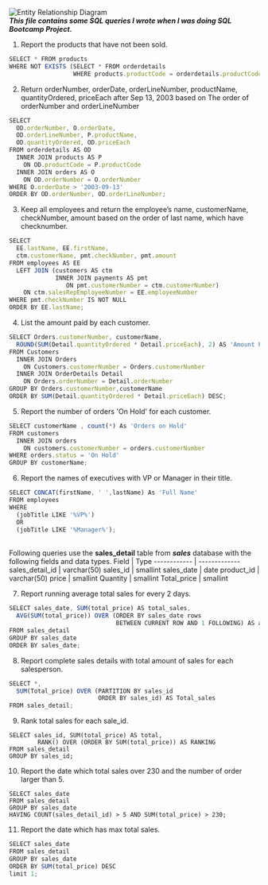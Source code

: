 ![Entity Relationship Diagram](https://github.com/yingraym813/Coffee_Shop-Project/blob/main/ERD.jpeg?raw=true)\
**_This file contains some SQL queries I wrote when I was doing SQL Bootcamp Project._**
1. Report the products that have not been sold.
```javascript
SELECT * FROM products
WHERE NOT EXISTS (SELECT * FROM orderdetails
                  WHERE products.productCode = orderdetails.productCode );

```
2. Return orderNumber, orderDate, orderLineNumber, productName, quantityOrdered, priceEach after Sep 13, 2003 based on The order of orderNumber and orderLineNumber
```javascript
SELECT 
  OD.orderNumber, O.orderDate,
  OD.orderLineNumber, P.productName,
  OD.quantityOrdered, OD.priceEach
FROM orderdetails AS OD
  INNER JOIN products AS P 
    ON OD.productCode = P.productCode
  INNER JOIN orders AS O 
    ON OD.orderNumber = O.orderNumber
WHERE O.orderDate > '2003-09-13'
ORDER BY OD.orderNumber, OD.orderLineNumber;
```
3. Keep all employees and return the employee’s name, customerName, checkNumber, amount based on the order of last name, which have checknumber.
```javascript
SELECT 
  EE.lastName, EE.firstName,
  ctm.customerName, pmt.checkNumber, pmt.amount
FROM employees AS EE 
  LEFT JOIN (customers AS ctm
             INNER JOIN payments AS pmt 
                ON pmt.customerNumber = ctm.customerNumber)
    ON ctm.salesRepEmployeeNumber = EE.employeeNumber
WHERE pmt.checkNumber IS NOT NULL
ORDER BY EE.lastName;
```

4.	List the amount paid by each customer.
```javascript
SELECT Orders.customerNumber, customerName, 
  ROUND(SUM(Detail.quantityOrdered * Detail.priceEach), 2) AS 'Amount Paid'
FROM Customers
  INNER JOIN Orders
    ON Customers.customerNumber = Orders.customerNumber
  INNER JOIN OrderDetails Detail
    ON Orders.orderNumber = Detail.orderNumber
GROUP BY Orders.customerNumber,customerName
ORDER BY SUM(Detail.quantityOrdered * Detail.priceEach) DESC;
```
5. Report the number of orders 'On Hold' for each customer.
```javascript
SELECT customerName , count(*) As 'Orders on Hold'
FROM customers
  INNER JOIN orders
    ON customers.customerNumber = orders.customerNumber
WHERE orders.status = 'On Hold'
GROUP BY customerName;
```

6. Report the names of executives with VP or Manager in their title.
```javascript
SELECT CONCAT(firstName, ' ',lastName) As 'Full Name'
FROM employees
WHERE 
  (jobTitle LIKE '%VP%') 
  OR 
  (jobTitle LIKE '%Manager%');
```

\
Following queries use the **sales_detail** table from _**sales**_ database with the following fields and data types.
Field | Type 
------------ | -------------
sales_detail_id | varchar(50)
sales_id | smallint
sales_date | date
product_id | varchar(50)
price | smallint
Quantity | smallint
Total_price | smallint

7. Report running average total sales for every 2 days.
```javascript
SELECT sales_date, SUM(total_price) AS total_sales,
  AVG(SUM(total_price)) OVER (ORDER BY sales_date rows 
                              BETWEEN CURRENT ROW AND 1 FOLLOWING) AS avg_sales_every_2_day
FROM sales_detail
GROUP BY sales_date
ORDER BY sales_date;
```
8. Report complete sales details with total amount of sales for each salesperson.
```javascript
SELECT *, 
  SUM(Total_price) OVER (PARTITION BY sales_id 
                         ORDER BY sales_id) AS Total_sales
FROM sales_detail;
```

9. Rank total sales for each sale_id.
```javescript
SELECT sales_id, SUM(total_price) AS total, 
		RANK() OVER (ORDER BY SUM(total_price)) AS RANKING
FROM sales_detail
GROUP BY sales_id;
```

10. Report the date which total sales over 230 and the number of order larger than 5.
```javescript
SELECT sales_date 
FROM sales_detail
GROUP BY sales_date
HAVING COUNT(sales_detail_id) > 5 AND SUM(total_price) > 230;
```

11. Report the date which has max total sales.
```javascript
SELECT sales_date
FROM sales_detail
GROUP BY sales_date
ORDER BY SUM(total_price) DESC
limit 1;
```
